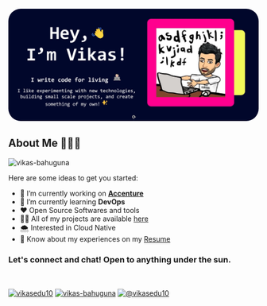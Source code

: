 <p align="center">
  <img style="border-radius: 25px;" src="./assets/images/picture.png" />
</p>
<h2 align="left">About Me 💁🏻‍♂️</h2>

<p align="left"> <img src="https://komarev.com/ghpvc/?username=vikasedu10&label=Profile%20views&color=0e75b6&style=flat" alt="vikas-bahuguna" /> </p>


Here are some ideas to get you started:

- 🔭 I’m currently working on <a href="https://www.accenture.com">**Accenture**</a>
- 🌱 I’m currently learning **DevOps**
- ❤️ Open Source Softwares and tools
- 👨‍💻 All of my projects are available [here](https://vikasedu10.github.io/portfolio)
- 🌨️ Interested in Cloud Native
- 📄 Know about my experiences on my [Resume](https://drive.google.com/file/d/1YZhmlw17wbK21ljNY0QmaJ8aX6wbcXan/view)

<h3 align="left">Let's connect and chat! Open to anything under the sun.</h3><br>
<p align="left">
<a href="https://www.linkedin.com/in/vikasedu10/" target="blank"><img align="center" src="https://raw.githubusercontent.com/rahuldkjain/github-profile-readme-generator/master/src/images/icons/Social/linked-in-alt.svg" alt="vikasedu10" height="30" width="40" /></a>
<a href="https://stackoverflow.com/users/12903741/vikas-bahuguna" target="blank"><img align="center" src="https://raw.githubusercontent.com/rahuldkjain/github-profile-readme-generator/master/src/images/icons/Social/stack-overflow.svg" alt="vikas-bahuguna" height="30" width="40" /></a>
<a href="https://medium.com/@vikasedu10" target="blank"><img align="center" src="https://raw.githubusercontent.com/rahuldkjain/github-profile-readme-generator/master/src/images/icons/Social/medium.svg" alt="@vikasedu10" height="30" width="40" /></a>
</p>
<br>
